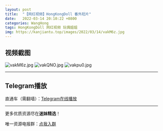 ```yaml
---
layout: post
title:  "【网红视频】HongKongDoll 番外短片"
date:   2022-03-14 20:10:22 +0800
categories: WangHong
tags: HongKongDoll 网红视频 玩偶姐姐 
img: https://kanjiantu.top/images/2022/03/14/vakM6z.jpg
---
```



## 视频截图

![vakM6z.jpg](https://kanjiantu.top/images/2022/03/14/vakM6z.jpg)
![vakQNO.jpg](https://kanjiantu.top/images/2022/03/14/vakQNO.jpg)
![vakpu0.jpg](https://kanjiantu.top/images/2022/03/14/vakpu0.jpg)

* * *
## Telegram播放

直通车（需翻墙）：[Telegram在线播放](https://t.me/mimeijingxuan/41)

* * *
更多优质资源尽在**迷妹精选**！

唯一资源电报群：[点我入群](https://t.me/mimeijingxuan)


